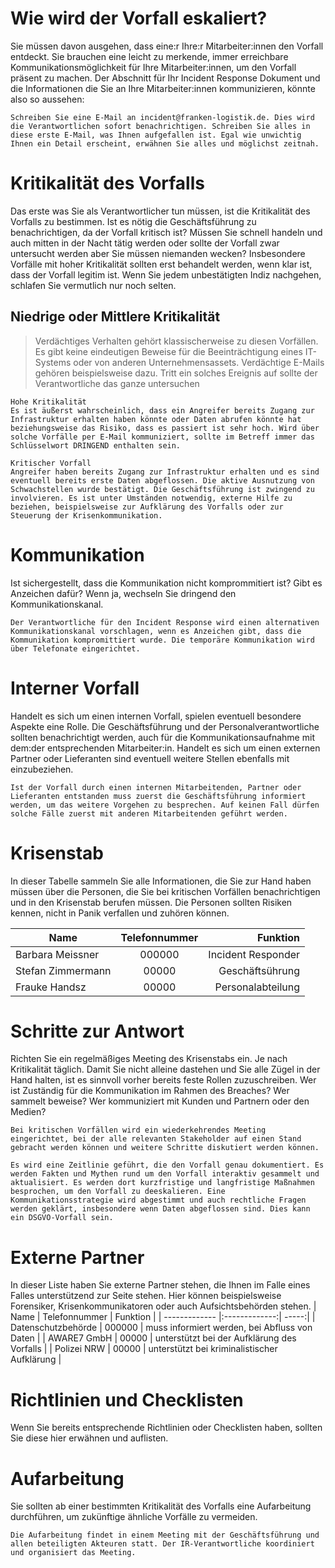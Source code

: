 # Wie wird der Vorfall eskaliert?
Sie müssen davon ausgehen, dass eine:r Ihre:r Mitarbeiter:innen den Vorfall entdeckt. Sie brauchen eine leicht zu merkende, immer erreichbare Kommunikationsmöglichkeit für Ihre Mitarbeiter:innen, um den Vorfall präsent zu machen. Der Abschnitt für Ihr Incident Response Dokument und die Informationen die Sie an Ihre Mitarbeiter:innen kommunizieren, könnte also so aussehen:

```
Schreiben Sie eine E-Mail an incident@franken-logistik.de. Dies wird die Verantwortlichen sofort benachrichtigen. Schreiben Sie alles in diese erste E-Mail, was Ihnen aufgefallen ist. Egal wie unwichtig Ihnen ein Detail erscheint, erwähnen Sie alles und möglichst zeitnah.
```

# Kritikalität des Vorfalls
Das erste was Sie als Verantwortlicher tun müssen, ist die Kritikalität des Vorfalls zu bestimmen. Ist es nötig die Geschäftsführung zu benachrichtigen, da der Vorfall kritisch ist? Müssen Sie schnell handeln und auch mitten in der Nacht tätig werden oder sollte der Vorfall zwar untersucht werden aber Sie müssen niemanden wecken? Insbesondere Vorfälle mit hoher Kritikalität sollten erst behandelt werden, wenn klar ist, dass der Vorfall legitim ist. Wenn Sie jedem unbestätigten Indiz nachgehen, schlafen Sie vermutlich nur noch selten.


## Niedrige oder Mittlere Kritikalität
> Verdächtiges Verhalten gehört klassischerweise zu diesen Vorfällen.  Es gibt keine eindeutigen Beweise für die Beeinträchtigung eines IT-Systems oder von anderen Unternehmensassets. Verdächtige E-Mails gehören beispielsweise dazu. Tritt ein solches Ereignis auf sollte der Verantwortliche das ganze untersuchen


```
Hohe Kritikalität
Es ist äußerst wahrscheinlich, dass ein Angreifer bereits Zugang zur Infrastruktur erhalten haben könnte oder Daten abrufen könnte hat beziehungsweise das Risiko, dass es passiert ist sehr hoch. Wird über solche Vorfälle per E-Mail kommuniziert, sollte im Betreff immer das Schlüsselwort DRINGEND enthalten sein. 
```

```
Kritischer Vorfall
Angreifer haben bereits Zugang zur Infrastruktur erhalten und es sind eventuell bereits erste Daten abgeflossen. Die aktive Ausnutzung von Schwachstellen wurde bestätigt. Die Geschäftsführung ist zwingend zu involvieren. Es ist unter Umständen notwendig, externe Hilfe zu beziehen, beispielsweise zur Aufklärung des Vorfalls oder zur Steuerung der Krisenkommunikation.
```

# Kommunikation
Ist sichergestellt, dass die Kommunikation nicht komprommitiert ist? Gibt es Anzeichen dafür? Wenn ja, wechseln Sie dringend den Kommunikationskanal.

```
Der Verantwortliche für den Incident Response wird einen alternativen Kommunikationskanal vorschlagen, wenn es Anzeichen gibt, dass die Kommunikation kompromittiert wurde. Die temporäre Kommunikation wird über Telefonate eingerichtet.
```

# Interner Vorfall
Handelt es sich um einen internen Vorfall, spielen eventuell besondere Aspekte eine Rolle. Die Geschäftsführung und der Personalverantwortliche sollten benachrichtigt werden, auch für die Kommunikationsaufnahme mit dem:der entsprechenden Mitarbeiter:in. Handelt es sich um einen externen Partner oder Lieferanten sind eventuell weitere Stellen ebenfalls mit einzubeziehen.

```
Ist der Vorfall durch einen internen Mitarbeitenden, Partner oder Lieferanten entstanden muss zuerst die Geschäftsführung informiert werden, um das weitere Vorgehen zu besprechen. Auf keinen Fall dürfen solche Fälle zuerst mit anderen Mitarbeitenden geführt werden.
```

# Krisenstab
In dieser Tabelle sammeln Sie alle Informationen, die Sie zur Hand haben müssen über die Personen, die Sie bei kritischen Vorfällen benachrichtigen und in den Krisenstab berufen müssen. Die Personen sollten Risiken kennen, nicht in Panik verfallen und zuhören können.

| Name        | Telefonnummer           | Funktion  |
| ------------- |:-------------:| -----:|
| Barbara Meissner      | 000000 | Incident Responder |
| Stefan Zimmermann      | 00000      |   Geschäftsührung |
| Frauke Handsz | 00000      |    Personalabteilung |


# Schritte zur Antwort
Richten Sie ein regelmäßiges Meeting des Krisenstabs ein. Je nach Kritikalität täglich. Damit Sie nicht alleine dastehen und Sie alle Zügel in der Hand halten, ist es sinnvoll vorher bereits feste Rollen zuzuschreiben. Wer ist Zuständig für die Kommunikation im Rahmen des Breaches? Wer sammelt beweise? Wer kommuniziert mit Kunden und Partnern oder den Medien?

```
Bei kritischen Vorfällen wird ein wiederkehrendes Meeting eingerichtet, bei der alle relevanten Stakeholder auf einen Stand gebracht werden können und weitere Schritte diskutiert werden können. 

Es wird eine Zeitlinie geführt, die den Vorfall genau dokumentiert. Es werden Fakten und Mythen rund um den Vorfall interaktiv gesammelt und aktualisiert. Es werden dort kurzfristige und langfristige Maßnahmen besprochen, um den Vorfall zu deeskalieren. Eine Kommunikationsstrategie wird abgestimmt und auch rechtliche Fragen werden geklärt, insbesondere wenn Daten abgeflossen sind. Dies kann ein DSGVO-Vorfall sein.
```
# Externe Partner
In dieser Liste haben Sie externe Partner stehen, die Ihnen im Falle eines Falles unterstützend zur Seite stehen. Hier können beispielsweise Forensiker, Krisenkommunikatoren oder auch Aufsichtsbehörden stehen.
| Name        | Telefonnummer           | Funktion  |
| ------------- |:-------------:| -----:|
| Datenschutzbehörde      | 000000 | muss informiert werden, bei Abfluss von Daten |
| AWARE7 GmbH      | 00000      |   unterstützt bei der Aufklärung des Vorfalls |
| Polizei NRW | 00000      |    unterstützt bei kriminalistischer Aufklärung |


# Richtlinien und Checklisten
Wenn Sie bereits entsprechende Richtlinien oder Checklisten haben, sollten Sie diese hier erwähnen und auflisten.

# Aufarbeitung
Sie sollten ab einer bestimmten Kritikalität des Vorfalls eine Aufarbeitung durchführen, um zukünftige ähnliche Vorfälle zu vermeiden.

```
Die Aufarbeitung findet in einem Meeting mit der Geschäftsführung und allen beteiligten Akteuren statt. Der IR-Verantwortliche koordiniert und organisiert das Meeting.
```
